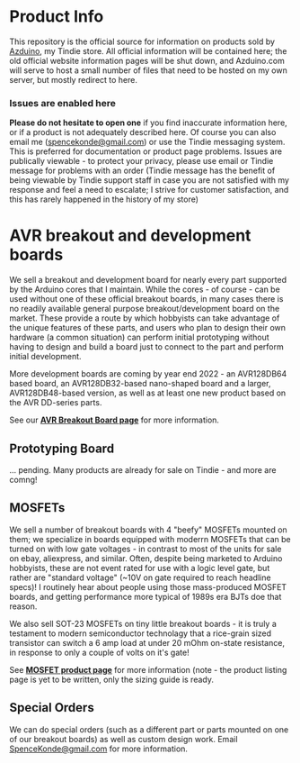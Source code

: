 # Product Info
This repository is the official source for information on products sold by [Azduino](https://www.tindie.com/stores/drazzy/), my Tindie store. All official information will be contained here; the old official website information pages will be shut down, and Azduino.com will serve to host a small number of files that need to be hosted on my own server, but mostly redirect to here. 

### Issues are enabled here 
**Please do not hesitate to open one** if you find inaccurate information here, or if a product is not adequately described here. Of course you can also email me (spencekonde@gmail.com) or use the Tindie messaging system. This is preferred for documentation or product page problems. Issues are publically viewable - to protect your privacy, please use email or Tindie message for problems with an order (Tindie message has the benefit of being viewable by Tindie support staff in case you are not satisfied with my response and feel a need to escalate; I strive for customer satisfaction, and this has rarely happened in the history of my store)



# AVR breakout and development boards
We sell a breakout and development board for nearly every part supported by the Arduino cores that I maintain. While the cores - of course - can be used without one of these official breakout boards, in many cases there is no readily available general purpose breakout/development board on the market. These provide a route by which hobbyists can take advantage of the unique features of these parts, and users who plan to design their own hardware (a common situation) can perform initial prototyping without having to design and build a board just to connect to the part and perform initial development. 

More development boards are coming by year end 2022 - an AVR128DB64 based board, an AVR128DB32-based nano-shaped board and a larger, AVR128DB48-based version, as well as at least one new product based on the AVR DD-series parts. 

See our [**AVR Breakout Board page**](AVRBreakouts.md) for more information.

## Prototyping Board
... pending. Many products are already for sale on Tindie - and more are comng!


## MOSFETs
We sell a number of breakout boards with 4 "beefy" MOSFETs mounted on them; we specialize in boards equipped with moderrn MOSFETs that can be turned on with low gate voltages - in contrast to most of the units for sale on ebay, aliexpress, and similar. Often, despite being marketed to Arduino hobbyists, these are not event rated for use with a logic level gate, but rather are "standard voltage" (~10V on gate required to reach headline specs)! I routinely hear about people using those mass-produced MOSFET boards, and getting performance more typical of 1989s era BJTs doe that reason. 

We also sell SOT-23 MOSFETs on tiny little breakout boards - it is truly a testament to modern semiconductor technolagy that a rice-grain sized transistor can switch a 6 amp load at under 20 mOhm on-state resistance, in response to only a couple of volts on it's gate!

See [**MOSFET product page**](https://github.com/SpenceKonde/ProductInfo/tree/master/MOSFETs) for more information (note - the product listing page is yet to be written, only the sizing guide is ready. 

## Special Orders
We can do special orders (such as a different part or parts mounted on one of our breakout boards) as well as custom design work. Email SpenceKonde@gmail.com for more information.
